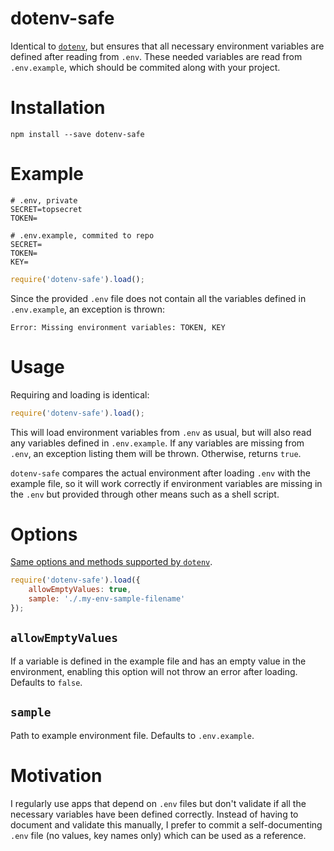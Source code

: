 # dotenv-safe

Identical to [`dotenv`](https://github.com/motdotla/dotenv), but ensures that all necessary environment variables are defined after reading from `.env`.
These needed variables are read from `.env.example`, which should be commited along with your project.

# Installation

```
npm install --save dotenv-safe
```

# Example

```dosini
# .env, private
SECRET=topsecret
TOKEN=
```

```dosini
# .env.example, commited to repo
SECRET=
TOKEN=
KEY=
```

```js
require('dotenv-safe').load();
```

Since the provided `.env` file does not contain all the variables defined in
`.env.example`, an exception is thrown:

```
Error: Missing environment variables: TOKEN, KEY
```

# Usage

Requiring and loading is identical:

```js
require('dotenv-safe').load();
```

This will load environment variables from `.env` as usual, but will also read any variables defined in `.env.example`.
If any variables are missing from `.env`, an exception listing them will be thrown.
Otherwise, returns `true`.

`dotenv-safe` compares the actual environment after loading `.env` with the example file, so it will work correctly if environment variables are missing in the `.env` but provided through other means such as a shell script.

# Options

[Same options and methods supported by `dotenv`](https://github.com/motdotla/dotenv#options).

```js
require('dotenv-safe').load({
    allowEmptyValues: true,
    sample: './.my-env-sample-filename'
});
```

## `allowEmptyValues`

If a variable is defined in the example file and has an empty value in the environment, enabling this option will not throw an error after loading.
Defaults to `false`.

## `sample`

Path to example environment file.
Defaults to `.env.example`.

# Motivation

I regularly use apps that depend on `.env` files but don't validate if all the necessary variables have been defined correctly.
Instead of having to document and validate this manually, I prefer to commit a self-documenting `.env` file (no values, key names only) which can be used as a reference.
